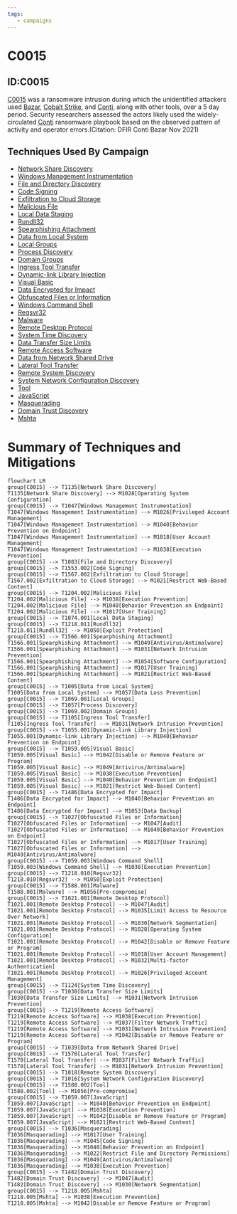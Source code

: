 ```yaml
---
tags:
   - campaigns
---
```

# C0015
## ID:C0015
[C0015](campaigns/C0015) was a ransomware intrusion during which the unidentified attackers used [Bazar](software/S0534), [Cobalt Strike](software/S0154), and [Conti](software/S0575), along with other tools, over a 5 day period. Security researchers assessed the actors likely used the widely-circulated [Conti](software/S0575) ransomware playbook based on the observed pattern of activity and operator errors.(Citation: DFIR Conti Bazar Nov 2021)
## Techniques Used By Campaign
* [Network Share Discovery](techniques/T1135)
* [Windows Management Instrumentation](techniques/T1047)
* [File and Directory Discovery](techniques/T1083)
* [Code Signing](techniques/T1553/002)
* [Exfiltration to Cloud Storage](techniques/T1567/002)
* [Malicious File](techniques/T1204/002)
* [Local Data Staging](techniques/T1074/001)
* [Rundll32](techniques/T1218/011)
* [Spearphishing Attachment](techniques/T1566/001)
* [Data from Local System](techniques/T1005)
* [Local Groups](techniques/T1069/001)
* [Process Discovery](techniques/T1057)
* [Domain Groups](techniques/T1069/002)
* [Ingress Tool Transfer](techniques/T1105)
* [Dynamic-link Library Injection](techniques/T1055/001)
* [Visual Basic](techniques/T1059/005)
* [Data Encrypted for Impact](techniques/T1486)
* [Obfuscated Files or Information](techniques/T1027)
* [Windows Command Shell](techniques/T1059/003)
* [Regsvr32](techniques/T1218/010)
* [Malware](techniques/T1588/001)
* [Remote Desktop Protocol](techniques/T1021/001)
* [System Time Discovery](techniques/T1124)
* [Data Transfer Size Limits](techniques/T1030)
* [Remote Access Software](techniques/T1219)
* [Data from Network Shared Drive](techniques/T1039)
* [Lateral Tool Transfer](techniques/T1570)
* [Remote System Discovery](techniques/T1018)
* [System Network Configuration Discovery](techniques/T1016)
* [Tool](techniques/T1588/002)
* [JavaScript](techniques/T1059/007)
* [Masquerading](techniques/T1036)
* [Domain Trust Discovery](techniques/T1482)
* [Mshta](techniques/T1218/005)

# Summary of Techniques and Mitigations
```mermaid
flowchart LR
group[C0015] --> T1135[Network Share Discovery]
T1135[Network Share Discovery] --> M1028[Operating System Configuration]
group[C0015] --> T1047[Windows Management Instrumentation]
T1047[Windows Management Instrumentation] --> M1026[Privileged Account Management]
T1047[Windows Management Instrumentation] --> M1040[Behavior Prevention on Endpoint]
T1047[Windows Management Instrumentation] --> M1018[User Account Management]
T1047[Windows Management Instrumentation] --> M1038[Execution Prevention]
group[C0015] --> T1083[File and Directory Discovery]
group[C0015] --> T1553.002[Code Signing]
group[C0015] --> T1567.002[Exfiltration to Cloud Storage]
T1567.002[Exfiltration to Cloud Storage] --> M1021[Restrict Web-Based Content]
group[C0015] --> T1204.002[Malicious File]
T1204.002[Malicious File] --> M1038[Execution Prevention]
T1204.002[Malicious File] --> M1040[Behavior Prevention on Endpoint]
T1204.002[Malicious File] --> M1017[User Training]
group[C0015] --> T1074.001[Local Data Staging]
group[C0015] --> T1218.011[Rundll32]
T1218.011[Rundll32] --> M1050[Exploit Protection]
group[C0015] --> T1566.001[Spearphishing Attachment]
T1566.001[Spearphishing Attachment] --> M1049[Antivirus/Antimalware]
T1566.001[Spearphishing Attachment] --> M1031[Network Intrusion Prevention]
T1566.001[Spearphishing Attachment] --> M1054[Software Configuration]
T1566.001[Spearphishing Attachment] --> M1017[User Training]
T1566.001[Spearphishing Attachment] --> M1021[Restrict Web-Based Content]
group[C0015] --> T1005[Data from Local System]
T1005[Data from Local System] --> M1057[Data Loss Prevention]
group[C0015] --> T1069.001[Local Groups]
group[C0015] --> T1057[Process Discovery]
group[C0015] --> T1069.002[Domain Groups]
group[C0015] --> T1105[Ingress Tool Transfer]
T1105[Ingress Tool Transfer] --> M1031[Network Intrusion Prevention]
group[C0015] --> T1055.001[Dynamic-link Library Injection]
T1055.001[Dynamic-link Library Injection] --> M1040[Behavior Prevention on Endpoint]
group[C0015] --> T1059.005[Visual Basic]
T1059.005[Visual Basic] --> M1042[Disable or Remove Feature or Program]
T1059.005[Visual Basic] --> M1049[Antivirus/Antimalware]
T1059.005[Visual Basic] --> M1038[Execution Prevention]
T1059.005[Visual Basic] --> M1040[Behavior Prevention on Endpoint]
T1059.005[Visual Basic] --> M1021[Restrict Web-Based Content]
group[C0015] --> T1486[Data Encrypted for Impact]
T1486[Data Encrypted for Impact] --> M1040[Behavior Prevention on Endpoint]
T1486[Data Encrypted for Impact] --> M1053[Data Backup]
group[C0015] --> T1027[Obfuscated Files or Information]
T1027[Obfuscated Files or Information] --> M1047[Audit]
T1027[Obfuscated Files or Information] --> M1040[Behavior Prevention on Endpoint]
T1027[Obfuscated Files or Information] --> M1017[User Training]
T1027[Obfuscated Files or Information] --> M1049[Antivirus/Antimalware]
group[C0015] --> T1059.003[Windows Command Shell]
T1059.003[Windows Command Shell] --> M1038[Execution Prevention]
group[C0015] --> T1218.010[Regsvr32]
T1218.010[Regsvr32] --> M1050[Exploit Protection]
group[C0015] --> T1588.001[Malware]
T1588.001[Malware] --> M1056[Pre-compromise]
group[C0015] --> T1021.001[Remote Desktop Protocol]
T1021.001[Remote Desktop Protocol] --> M1047[Audit]
T1021.001[Remote Desktop Protocol] --> M1035[Limit Access to Resource Over Network]
T1021.001[Remote Desktop Protocol] --> M1030[Network Segmentation]
T1021.001[Remote Desktop Protocol] --> M1028[Operating System Configuration]
T1021.001[Remote Desktop Protocol] --> M1042[Disable or Remove Feature or Program]
T1021.001[Remote Desktop Protocol] --> M1018[User Account Management]
T1021.001[Remote Desktop Protocol] --> M1032[Multi-factor Authentication]
T1021.001[Remote Desktop Protocol] --> M1026[Privileged Account Management]
group[C0015] --> T1124[System Time Discovery]
group[C0015] --> T1030[Data Transfer Size Limits]
T1030[Data Transfer Size Limits] --> M1031[Network Intrusion Prevention]
group[C0015] --> T1219[Remote Access Software]
T1219[Remote Access Software] --> M1038[Execution Prevention]
T1219[Remote Access Software] --> M1037[Filter Network Traffic]
T1219[Remote Access Software] --> M1031[Network Intrusion Prevention]
T1219[Remote Access Software] --> M1042[Disable or Remove Feature or Program]
group[C0015] --> T1039[Data from Network Shared Drive]
group[C0015] --> T1570[Lateral Tool Transfer]
T1570[Lateral Tool Transfer] --> M1037[Filter Network Traffic]
T1570[Lateral Tool Transfer] --> M1031[Network Intrusion Prevention]
group[C0015] --> T1018[Remote System Discovery]
group[C0015] --> T1016[System Network Configuration Discovery]
group[C0015] --> T1588.002[Tool]
T1588.002[Tool] --> M1056[Pre-compromise]
group[C0015] --> T1059.007[JavaScript]
T1059.007[JavaScript] --> M1040[Behavior Prevention on Endpoint]
T1059.007[JavaScript] --> M1038[Execution Prevention]
T1059.007[JavaScript] --> M1042[Disable or Remove Feature or Program]
T1059.007[JavaScript] --> M1021[Restrict Web-Based Content]
group[C0015] --> T1036[Masquerading]
T1036[Masquerading] --> M1017[User Training]
T1036[Masquerading] --> M1045[Code Signing]
T1036[Masquerading] --> M1040[Behavior Prevention on Endpoint]
T1036[Masquerading] --> M1022[Restrict File and Directory Permissions]
T1036[Masquerading] --> M1049[Antivirus/Antimalware]
T1036[Masquerading] --> M1038[Execution Prevention]
group[C0015] --> T1482[Domain Trust Discovery]
T1482[Domain Trust Discovery] --> M1047[Audit]
T1482[Domain Trust Discovery] --> M1030[Network Segmentation]
group[C0015] --> T1218.005[Mshta]
T1218.005[Mshta] --> M1038[Execution Prevention]
T1218.005[Mshta] --> M1042[Disable or Remove Feature or Program]
```
